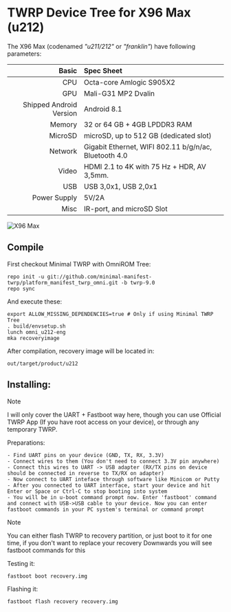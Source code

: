 TWRP Device Tree for X96 Max (u212)
===================================

The X96 Max (codenamed _"u211/212"_ or _"franklin"_) have following parameters:

Basic                   | Spec Sheet
-----------------------:|:-------------------------
CPU                     | Octa-core Amlogic S905X2
GPU                     | Mali-G31 MP2 Dvalin
Shipped Android Version | Android 8.1
Memory                  | 32 or 64 GB + 4GB LPDDR3 RAM
MicroSD                 | microSD, up to 512 GB (dedicated slot)
Network                 | Gigabit Ethernet, WIFI 802.11 b/g/n/ac, Bluetooth 4.0
Video                   | HDMI 2.1 to 4K with 75 Hz + HDR, AV 3,5mm.
USB                     | USB 3,0x1, USB 2,0x1
Power Supply            | 5V/2A
Misc                    | IR-port, and microSD Slot

![X96 Max](https://imgaz3.staticbg.com/thumb/large/oaupload/banggood/images/D0/6D/44667003-0534-4050-9249-6ab6dff88431.jpg "X96 Max")

## Compile

First checkout Minimal TWRP with OmniROM Tree:

```
repo init -u git://github.com/minimal-manifest-twrp/platform_manifest_twrp_omni.git -b twrp-9.0
repo sync
```

And execute these:

```
export ALLOW_MISSING_DEPENDENCIES=true # Only if using Minimal TWRP Tree
. build/envsetup.sh
lunch omni_u212-eng
mka recoveryimage
```

After compilation, recovery image will be located in:
```
out/target/product/u212
```

## Installing:
> [!NOTE]
> I will only cover the UART + Fastboot way here, though you can use Official TWRP App (If you have root access on your device), or through any temporary TWRP.

Preparations:
```
- Find UART pins on your device (GND, TX, RX, 3.3V)
- Connect wires to them (You don't need to connect 3.3V pin anywhere)
- Connect this wires to UART -> USB adapter (RX/TX pins on device should be connected in reverse to TX/RX on adapter)
- Now connect to UART inteface through software like Minicom or Putty
- After you connected to UART interface, start your device and hit Enter or Space or Ctrl-C to stop booting into system
- You will be in u-boot command prompt now. Enter 'fastboot' command and connect with USB->USB cable to your device. Now you can enter fastboot commands in your PC system's terminal or command prompt
```

> [!NOTE]
> You can either flash TWRP to recovery partition, or just boot to it for one time, if you don't want to replace your recovery
> Downwards you will see fastboot commands for this

Testing it:
```
fastboot boot recovery.img
```

Flashing it:
```
fastboot flash recovery recovery.img
```
